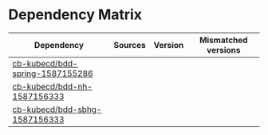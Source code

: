 # Dependency Matrix

Dependency | Sources | Version | Mismatched versions
---------- | ------- | ------- | -------------------
[cb-kubecd/bdd-spring-1587155286](https://github.com/cb-kubecd/bdd-spring-1587155286.git) |  | []() | 
[cb-kubecd/bdd-nh-1587156333](https://github.com/cb-kubecd/bdd-nh-1587156333.git) |  | []() | 
[cb-kubecd/bdd-sbhg-1587156333](https://github.com/cb-kubecd/bdd-sbhg-1587156333.git) |  | []() | 
